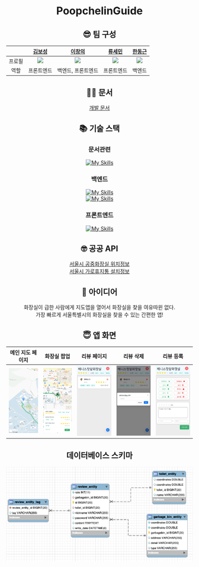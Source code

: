 <div align=center >

# PoopchelinGuide

## 😎 팀 구성
|  |[김보성](https://github.com/NangManBo)|[이창의](https://github.com/changuii) |[류세민](https://github.com/ryusemin) | [한동근](https://github.com/l0o0lv)|
| :--:| :--:| :--:| :--:| :--:|
| 프로필 | ![](https://avatars.githubusercontent.com/u/124684536?v=4)| ![](https://avatars.githubusercontent.com/u/122252160?v=4) | ![](https://avatars.githubusercontent.com/u/113248843?v=4) | ![](https://avatars.githubusercontent.com/u/128709695?v=4)
| 역할 | 프론트엔드 | 백엔드, 프론트엔드 | 프론트엔드 | 백엔드| 

## 👨‍🏫 문서 

[개발 문서](https://wool-magpie-f47.notion.site/Poopcheline-Guide-56b40099b67e4ee986b6d36a98d7109c?pvs=4)


  
## 📚 기술 스택
### 문서관련



[![My Skills](https://skillicons.dev/icons?i=notion)](https://skillicons.dev)  



### 백엔드
[![My Skills](https://skillicons.dev/icons?i=spring,mysql,hibernate)](https://skillicons.dev)  
[![My Skills](https://skillicons.dev/icons?i=aws,docker,ubuntu)](https://skillicons.dev)    

### 프론트엔드
[![My Skills](https://skillicons.dev/icons?i=react,netlify)](https://skillicons.dev)



## 🤓 공공 API
[서울시 공중화장실 위치정보](https://data.seoul.go.kr/dataList/OA-162/S/1/datasetView.do)  
[서울시 가로휴지통 설치정보](https://data.seoul.go.kr/dataList/OA-15069/F/1/datasetView.do)

## 📌 아이디어
화장실이 급한 사람에게 지도앱을 열어서 화장실을 찾을 여유따윈 없다.  
가장 빠르게 서울특별시의 화장실을 찾을 수 있는 간편한 앱!

## 😇 앱 화면

| 메인 지도 페이지 | 화장실 팝업 | 리뷰 페이지 | 리뷰 삭제 | 리뷰 등록 |
|:--:| :--:| :--:| :--: | :--:|
| ![](/profile/asset/main.png) |![](/profile/asset/popover.png) | ![](/profile/asset/review-list.jpg) | ![](/profile/asset/review-delete.jpg) | ![](/profile/asset/review-write.jpg) |


## 데이터베이스 스키마

![](/profile/asset/database.png)


</div>


